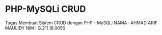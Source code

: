 # PHP-MySQLi CRUD
Tugas Membuat Sistem CRUD dengan PHP - MySQLi
NAMA : AHMAD ARIF MAULIDY
NIM : G.211.18.0056
